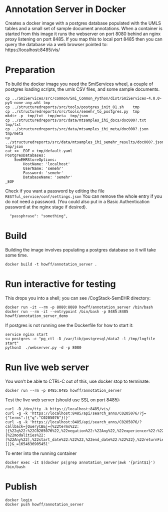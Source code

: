 # Annotation Server in Docker

Creates a docker image with a postgres database populated with the
UMLS tables and a small set of sample document annotations.
When a container is started from this image it runs the webserver
on port 8080 behind an nginx proxy listening on port 8485.
If you map this to local port 8485 then you can query
the database via a web browser pointed to: https://localhost:8485/vis/

# Preparation

To build the docker image you need the SmiServices wheel, a couple of
postgres loading scripts, the umls CSV files, and some sample documents.

```
cp ../SmiServices/src/common/Smi_Common_Python/dist/SmiServices-4.0.0-py3-none-any.whl tmp
cp ../structuredreports/src/tools/postgres_init_01.sh    tmp
cp ../structuredreports/src/tools/semehr_to_postgres.py  tmp
mkdir -p  tmp/txt  tmp/meta  tmp/json
cp ../structuredreports/src/data/mtsamples_ihi_docs/doc000?.txt   tmp/txt
cp ../structuredreports/src/data/mtsamples_ihi_meta/doc000?.json  tmp/meta
cp ../structuredreports/src/data/mtsamples_ihi_semehr_results/doc000?.json  tmp/json
cat << _EOF > tmp/default.yaml
PostgresDatabases:
    SemEHRStoreOptions:
        HostName: 'localhost'
        UserName: 'semehr'
        Password: 'semehr'
        DatabaseName: 'semehr'
_EOF
```

Check if you want a password by editing the file `RESTful_service/conf/settings.json`
You can remove the whole entry if you do not need a password.
(You could also put in a Basic Authentication password at the nginx stage if desired).
```
  "passphrase": "something",
```

# Build

Building the image involves populating a postgres database so it will take
some time.

```
docker build -t howff/annotation_server .
```

# Run interactive for testing

This drops you into a shell; you can see /CogStack-SemEHR directory:

```
docker run -it --rm -p 8080:8080 howff/annotation_server /bin/bash
docker run --rm -it --entrypoint /bin/bash -p 8485:8485 howff/annotation_server_demo
```

If postgres is not running see the Dockerfile for how to start it:

```
service nginx start
su postgres -c "pg_ctl -D /var/lib/postgresql/data2 -l /tmp/logfile start"
python3  ./webserver.py -d -p 8080
```


# Run live web server

You won't be able to CTRL-C out of this, use docker stop to terminate:
```
docker run --rm -p 8485:8485 howff/annotation_server
```

Test the live web server (should use SSL on port 8485):
```
curl -D /dev/tty -k https://localhost:8485/vis/
curl -g -k 'https://localhost:8485/api/search_anns/C0205076/?j={"terms":[{"q":"C0205076"}]}'
curl -g -k 'https://localhost:8485/api/search_anns/C0205076/?callback=jQueryCB&j={%22terms%22:[{%22q%22:%22C0205076%22,%22negation%22:%22Any%22,%22experiencer%22:%22Any%22,%22temporality%22:%22Any%22}],%22filter%22:{%22modalities%22:[%22Any%22],%22start_date%22:%22%22,%22end_date%22:%22%22},%22returnFields%22:[]}&_=1654636905451'
```

To enter into the running container
```
docker exec -it $(docker ps|grep annotation_server|awk '{print$1}') /bin/bash
```

# Publish

```
docker login
docker push howff/annotation_server
```


